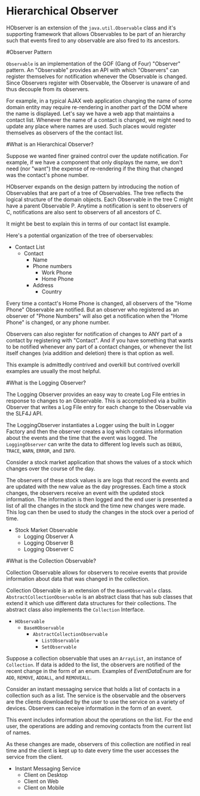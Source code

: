 # Hierarchical Observer

HObserver is an extension of the `java.util.Observable` class and it's supporting framework that allows Observables to 
be part of an hierarchy such that events fired to any observable are also fired to its ancestors.

#Observer Pattern

`Observable` is an implementation of the GOF (Gang of Four) "Observer" pattern. An "Observable" provides an API with which
"Observers" can register themselves for notification whenever the Observable is changed.   Since Observers register with 
Observable, the Observer is unaware of and thus decouple from its observers.

For example, in a typical AJAX web application changing the name of some domain entity may require re-rendering in another 
part of the DOM where the name is displayed.   Let's say we have a web app that maintains a contact list.   Whenever the 
name of  a contact is changed, we might need to update any place where names are used.   Such places would register
themselves as observers of the the contact list.

#What is an Hierarchical Observer?

Suppose we wanted finer grained control over the update notification.   For example, if we have a component that only displays the name, we don't need (nor "want") the expense of re-rendering if the thing that changed was the contact's 
phone number.

HObserver expands on the design pattern by introducing the notion of Observables that are part of a tree of Observables. The tree reflects the logical structure of the domain objects.   Each Observable in the tree C might have a parent Observable P. Anytime a notification is sent to observers of C, notifications are also sent to observers of all ancestors of C.

It might be best to explain this in terms of our contact list example.  

Here's a potential organization of the tree of oberservables:

- Contact List
   - Contact
      - Name
      - Phone numbers
        - Work Phone
        - Home Phone
      - Address
         - Country

Every time a contact's Home Phone is changed, all observers of the "Home Phone" Observable are notified.   But an observer who registered as an observer of "Phone Numbers" will also get a notification when the "Home Phone" is changed, or any
phone number.

Observers can also register for notification of changes to ANY part of a contact by registering with "Contact". And if you have something that wants to be notified whenever any part of a contact changes, or whenever the list itself 
changes (via addition and deletion) there is that option as well.

This example is admittedly contrived and overkill but contrived overkill examples are usually the most helpful.

#What is the Logging Observer?

The Logging Observer provides an easy way to create Log File entries in response to changes to an Observable. This is accomplished via a builtin Observer that writes a Log File entry for each change to the Observable via the SLF4J API.

The LoggingObserver instantiates a Logger using the built in Logger Factory and then the observer creates a log which contains information about the events and the time that the event was logged. The `LoggingObserver` can write the data to different log levels such as `DEBUG`, `TRACE`, `WARN`, `ERROR`, and `INFO`. 

Consider a stock market application that shows the values of a stock which changes over the course of the day. 

The observers of these stock values is are logs that record the events and are updated with the new value as the day progresses. Each time a stock changes, the observers receive an event with the updated stock information. The information is then logged and the end user is presented a list of all the changes in the stock and the time new changes were made. This log can then be used to study the changes in the stock over a period of time. 

- Stock Market Observable 
	- Logging Observer A 
	- Logging Observer B 
	- Logging Observer C 


#What is the Collection Observable?

Collection Observable allows for observers to receive events that provide information about data that was changed in the collection.

Collection Observable is an extension of the `BaseHObservable` class. `AbstractCollectionObservable` is an abstract class that has sub classes that extend it which use different data structures for their collections. The abstract class also implements the `Collection` Interface.

- `HObservable`
	- `BaseHObservable`
      - `AbstractCollectionObservable`
	      - `ListObservable`
	      - `SetObservable`

Suppose a collection observable that uses an `ArrayList`, an instance of `Collection`. If data is added to the list, the observers are notified of the recent change in the form of an enum. Examples of *EventDataEnum* are for `ADD`, `REMOVE`, `ADDALL`, and `REMOVEALL`.

Consider an instant messaging service that holds a list of contacts in a collection such as a list. The service is the observable and the observers are the clients downloaded by the user to use the service on a variety of devices. Observers can receive information in the form of an event. 

This event includes information about the operations on the list. For the end user, the operations are adding and removing contacts from the current list of names. 

As these changes are made, observers of this collection are notified in real time and the client is kept up to date every time the user accesses the service from the client. 

- Instant Messaging Service
	- Client on Desktop
	- Client on Web
	- Client on Mobile



